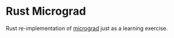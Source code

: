 Rust Micrograd
==============

Rust re-implementation of [micrograd](https://github.com/karpathy/micrograd) just as a learning exercise.

